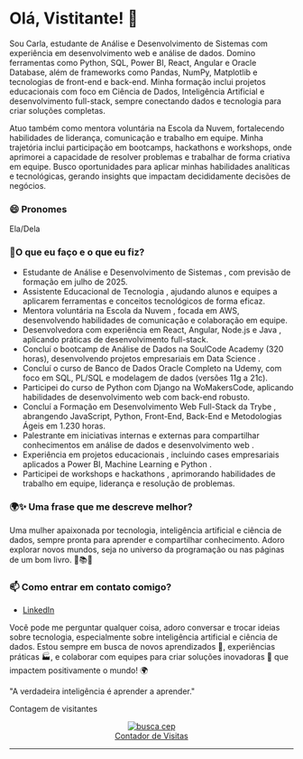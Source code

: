 # Olá, Vistitante! 👋

Sou Carla, estudante de Análise e Desenvolvimento de Sistemas com experiência em desenvolvimento web e análise de dados. Domino ferramentas como Python, SQL, Power BI, React, Angular e Oracle Database, além de frameworks como Pandas, NumPy, Matplotlib e tecnologias de front-end e back-end. Minha formação inclui projetos educacionais com foco em Ciência de Dados, Inteligência Artificial e desenvolvimento full-stack, sempre conectando dados e tecnologia para criar soluções completas.

Atuo também como mentora voluntária na Escola da Nuvem, fortalecendo habilidades de liderança, comunicação e trabalho em equipe. Minha trajetória inclui participação em bootcamps, hackathons e workshops, onde aprimorei a capacidade de resolver problemas e trabalhar de forma criativa em equipe. Busco oportunidades para aplicar minhas habilidades analíticas e tecnológicas, gerando insights que impactam decididamente decisões de negócios.
### 😄 Pronomes
Ela/Dela

### 🌱O que eu faço e o que eu fiz?

- Estudante de Análise e Desenvolvimento de Sistemas , com previsão de formação em julho de 2025.
- Assistente Educacional de Tecnologia , ajudando alunos e equipes a aplicarem ferramentas e conceitos tecnológicos de forma eficaz.
- Mentora voluntária na Escola da Nuvem , focada em AWS, desenvolvendo habilidades de comunicação e colaboração em equipe.
- Desenvolvedora com experiência em React, Angular, Node.js e Java , aplicando práticas de desenvolvimento full-stack.
- Concluí o bootcamp de Análise de Dados na SoulCode Academy (320 horas), desenvolvendo projetos empresariais em Data Science .
- Concluí o curso de Banco de Dados Oracle Completo na Udemy, com foco em SQL, PL/SQL e modelagem de dados (versões 11g a 21c).
- Participei do curso de Python com Django na WoMakersCode, aplicando habilidades de desenvolvimento web com back-end robusto.
- Concluí a Formação em Desenvolvimento Web Full-Stack da Trybe , abrangendo JavaScript, Python, Front-End, Back-End e Metodologias Ágeis em 1.230 horas.
- Palestrante em iniciativas internas e externas para compartilhar conhecimentos em análise de dados e desenvolvimento web .
- Experiência em projetos educacionais , incluindo cases empresariais aplicados a Power BI, Machine Learning e Python .
- Participei de workshops e hackathons , aprimorando habilidades de trabalho em equipe, liderança e resolução de problemas.



### 🌍✨  Uma frase que me descreve melhor?
Uma mulher apaixonada por tecnologia, inteligência artificial e ciência de dados, sempre pronta para aprender e compartilhar conhecimento. Adoro explorar novos mundos, seja no universo da programação ou nas páginas de um bom livro. 🤖📚✨
### 📫 Como entrar em contato comigo?

- [LinkedIn](https://www.linkedin.com/in/carla-batista-dev)  



Você pode me perguntar qualquer coisa, adoro conversar e trocar ideias sobre tecnologia, especialmente sobre inteligência artificial e ciência de dados. Estou sempre em busca de novos aprendizados 🧠, experiências práticas 🏭, e colaborar com equipes para criar soluções inovadoras 🌟 que impactem positivamente o mundo! 🌍

"A verdadeira inteligência é aprender a aprender."


<p alinhar="centro">
  Contagem de visitantes<br>

  <!-- Inicio codigo Contador -->
<div align="center"><a title="busca cep" href="https://buscacepcorreios.com.br/"><img src="https://contador-gratis.com/contadores-de-visitas/271124063359959.gif" alt="busca cep"></a><div><a href="https://www.contador-gratis.com/" title="contador de visitas">Contador de Visitas</a></div></div>
<!-- Fim do codigo Contador -->


</p>




***

